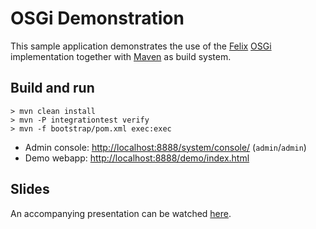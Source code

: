 OSGi Demonstration
==================

This sample application demonstrates the use of the [Felix](http://felix.apache.org/)
[OSGi](http://www.osgi.org/Specifications/HomePage) implementation together with [Maven](http://maven.apache.org/)
as build system.

Build and run
-------------

    > mvn clean install
    > mvn -P integrationtest verify
    > mvn -f bootstrap/pom.xml exec:exec

* Admin console: [http://localhost:8888/system/console/](http://localhost:8888/system/console/) (`admin`/`admin`)
* Demo webapp: [http://localhost:8888/demo/index.html](http://localhost:8888/demo/index.html)

Slides
------

An accompanying presentation can be watched [here](http://hwestphal.github.io/osgi-demo/).
